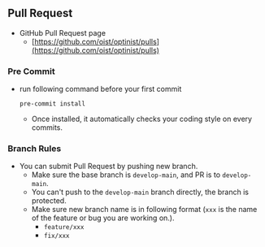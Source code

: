 ## Pull Request
- GitHub Pull Request page
  - [https://github.com/oist/optinist/pulls](https://github.com/oist/optinist/pulls)

### Pre Commit
- run following command before your first commit
  ```
  pre-commit install
  ```
  - Once installed, it automatically checks your coding style on every commits.

### Branch Rules
- You can submit Pull Request by pushing new branch.
  - Make sure the base branch is `develop-main`, and PR is to `develop-main`.
  - You can't push to the `develop-main` branch directly, the branch is protected.
  - Make sure new branch name is in following format (`xxx` is the name of the feature or bug you are working on.).
    - `feature/xxx`
    - `fix/xxx`
